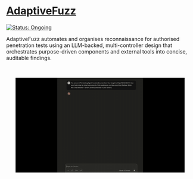 # [AdaptiveFuzz](https://github.com/vksundararajan/AdaptiveFuzz)

[![Status: Ongoing](https://img.shields.io/badge/status-Ongoing-gold?style=flat-square)](https://github.com/vksundararajan/AdaptiveFuzz/issues)


AdaptiveFuzz automates and organises reconnaissance for authorised penetration tests using an LLM-backed, multi-controller design that orchestrates purpose-driven components and external tools into concise, auditable findings.

<br>
<p align="center">
  <img src="outputs/recording.gif" width="90%" alt="AdaptiveFuzz Demo"/>
</p>


